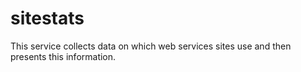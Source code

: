 # sitestats
This service collects data on which web services sites use and then presents this information.
